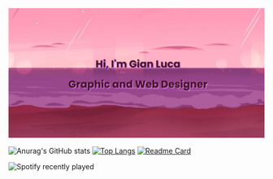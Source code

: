 [![MasterHead](banner_SU.png)](https://github.com/GLPG35)

![Anurag's GitHub stats](https://github-readme-stats.vercel.app/api?username=GLPG35&show_icons=true&theme=omni)
[![Top Langs](https://github-readme-stats.vercel.app/api/top-langs/?username=GLPG35&layout=compact&theme=omni)](https://github.com/anuraghazra/github-readme-stats)
[![Readme Card](https://github-readme-stats.vercel.app/api/pin/?username=GLPG35&repo=github-readme-stats)](https://github.com/anuraghazra/github-readme-stats)

![Spotify recently played](https://spotify-recently-played-readme.vercel.app/api?user=glis35)
